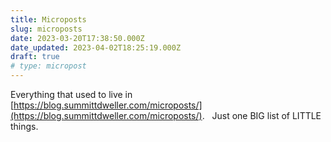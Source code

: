```yaml
---
title: Microposts
slug: microposts
date: 2023-03-20T17:38:50.000Z
date_updated: 2023-04-02T18:25:19.000Z
draft: true
# type: micropost
---
```


Everything that used to live in [https://blog.summittdweller.com/microposts/](https://blog.summittdweller.com/microposts/).   Just one BIG list of LITTLE things.
